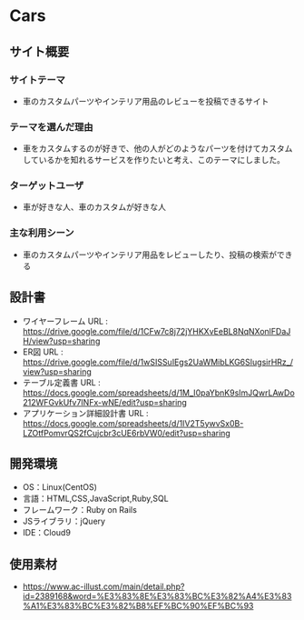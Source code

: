 # Cars

## サイト概要
### サイトテーマ
- 車のカスタムパーツやインテリア用品のレビューを投稿できるサイト

### テーマを選んだ理由
- 車をカスタムするのが好きで、他の人がどのようなパーツを付けてカスタムしているかを知れるサービスを作りたいと考え、このテーマにしました。

### ターゲットユーザ
- 車が好きな人、車のカスタムが好きな人

### 主な利用シーン
- 車のカスタムパーツやインテリア用品をレビューしたり、投稿の検索ができる

## 設計書
- ワイヤーフレーム URL : https://drive.google.com/file/d/1CFw7c8j72jYHKXvEeBL8NqNXonlFDaJH/view?usp=sharing
- ER図 URL : https://drive.google.com/file/d/1wSISSuIEgs2UaWMibLKG6SIugsirHRz_/view?usp=sharing
- テーブル定義書 URL : https://docs.google.com/spreadsheets/d/1M_I0paYbnK9sImJQwrLAwDo212WFGvkUfv7INFx-wNE/edit?usp=sharing
- アプリケーション詳細設計書 URL : https://docs.google.com/spreadsheets/d/1IV2T5ywvSx0B-LZOtfPomvrQS2fCujcbr3cUE6rbVW0/edit?usp=sharing




## 開発環境
- OS：Linux(CentOS)
- 言語：HTML,CSS,JavaScript,Ruby,SQL
- フレームワーク：Ruby on Rails
- JSライブラリ：jQuery
- IDE：Cloud9

## 使用素材
- https://www.ac-illust.com/main/detail.php?id=2389168&word=%E3%83%8E%E3%83%BC%E3%82%A4%E3%83%A1%E3%83%BC%E3%82%B8%EF%BC%90%EF%BC%93